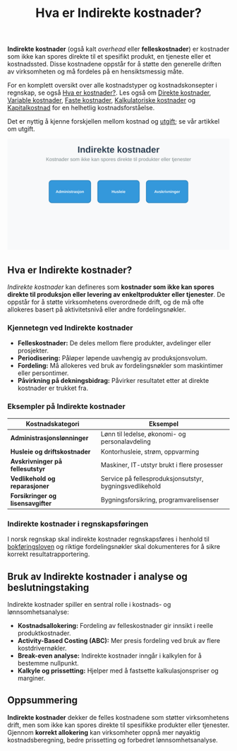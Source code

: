 ﻿---
title: "Hva er Indirekte kostnader?"
seoTitle: "Hva er Indirekte kostnader?"
description: '**Indirekte kostnader** (også kalt _overhead_ eller **felleskostnader**) er kostnader som ikke kan spores direkte til et spesifikt produkt, en tjeneste eller e...'
---

**Indirekte kostnader** (også kalt _overhead_ eller **felleskostnader**) er kostnader som ikke kan spores direkte til et spesifikt produkt, en tjeneste eller et kostnadssted. Disse kostnadene oppstår for å støtte den generelle driften av virksomheten og må fordeles på en hensiktsmessig måte.

For en komplett oversikt over alle kostnadstyper og kostnadskonsepter i regnskap, se også [Hva er kostnader?](/blogs/regnskap/hva-er-kostnader "Hva er Kostnader i Regnskap? Komplett Guide til Kostnadstyper og Regnskapsføring").
Les også om [Direkte kostnader](/blogs/regnskap/hva-er-direkte-kostnader "Hva er Direkte kostnader? Definisjon, Eksempler og Regnskapsføring"), [Variable kostnader](/blogs/regnskap/variable-kostnader "Hva er Variable kostnader? Definisjon, Eksempler og Regnskapsføring"), [Faste kostnader](/blogs/regnskap/hva-er-faste-kostnader "Hva er Faste kostnader? Definisjon og Eksempler"), [Kalkulatoriske kostnader](/blogs/regnskap/kalkulatoriske-kostnader "Hva er Kalkulatoriske kostnader? Guide til kalkulatoriske kostnader og Regnskapsanalyse") og [Kapitalkostnad](/blogs/regnskap/kapitalkostnad "Kapitalkostnad “ Grunnleggende konsept for norsk regnskap og investering") for en helhetlig kostnadsforståelse.

Det er nyttig å kjenne forskjellen mellom kostnad og [utgift](/blogs/regnskap/utgift "Utgift “ Komplett Guide til Utgifter i Norsk Regnskap"); se vår artikkel om utgift.

![Indirekte kostnader](hva-er-indirekte-kostnader-image.svg)

## Hva er Indirekte kostnader?

_Indirekte kostnader_ kan defineres som **kostnader som ikke kan spores direkte til produksjon eller levering av enkeltprodukter eller tjenester**. De oppstår for å støtte virksomhetens overordnede drift, og de må ofte allokeres basert på aktivitetsnivå eller andre fordelingsnøkler.

### Kjennetegn ved Indirekte kostnader

* **Felleskostnader:** De deles mellom flere produkter, avdelinger eller prosjekter.
* **Periodisering:** Påløper løpende uavhengig av produksjonsvolum.
* **Fordeling:** Må allokeres ved bruk av fordelingsnøkler som maskintimer eller persontimer.
* **Påvirkning på dekningsbidrag:** Påvirker resultatet etter at direkte kostnader er trukket fra.

### Eksempler på Indirekte kostnader

| Kostnadskategori                  | Eksempel                                                  |
|-----------------------------------|-----------------------------------------------------------|
| **Administrasjonslønninger**      | Lønn til ledelse, økonomi- og personalavdeling            |
| **Husleie og driftskostnader**    | Kontorhusleie, strøm, oppvarming                          |
| **Avskrivninger på fellesutstyr** | Maskiner, IT-utstyr brukt i flere prosesser               |
| **Vedlikehold og reparasjoner**   | Service på fellesproduksjonsutstyr, bygningsvedlikehold   |
| **Forsikringer og lisensavgifter**| Bygningsforsikring, programvarelisenser                   |

### Indirekte kostnader i regnskapsføringen

I norsk regnskap skal indirekte kostnader regnskapsføres i henhold til [bokføringsloven](/blogs/regnskap/hva-er-bokforingsloven "Hva er Bokføringsloven? Krav og Plikter") og riktige fordelingsnøkler skal dokumenteres for å sikre korrekt resultatrapportering.

## Bruk av Indirekte kostnader i analyse og beslutningstaking

Indirekte kostnader spiller en sentral rolle i kostnads- og lønnsomhetsanalyse:

* **Kostnadsallokering:** Fordeling av felleskostnader gir innsikt i reelle produktkostnader.
* **Activity-Based Costing (ABC):** Mer presis fordeling ved bruk av flere kostdrivernøkler.
* **Break-even analyse:** Indirekte kostnader inngår i kalkylen for å bestemme nullpunkt.
* **Kalkyle og prissetting:** Hjelper med å fastsette kalkulasjonspriser og marginer.

## Oppsummering

**Indirekte kostnader** dekker de felles kostnadene som støtter virksomhetens drift, men som ikke kan spores direkte til spesifikke produkter eller tjenester. Gjennom **korrekt allokering** kan virksomheter oppnå mer nøyaktig kostnadsberegning, bedre prissetting og forbedret lønnsomhetsanalyse.










